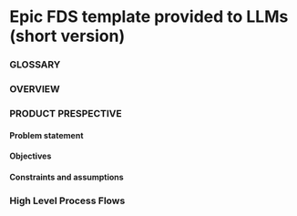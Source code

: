 # Epic FDS template provided to LLMs (short version)

### GLOSSARY

### OVERVIEW

### PRODUCT PRESPECTIVE
#### Problem statement

#### Objectives

#### Constraints and assumptions

### High Level Process Flows